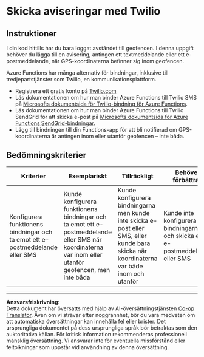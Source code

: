 <!--
CO_OP_TRANSLATOR_METADATA:
{
  "original_hash": "5cb65a6ec4387ed177e145347e8e308e",
  "translation_date": "2025-08-27T21:32:06+00:00",
  "source_file": "3-transport/lessons/4-geofences/assignment.md",
  "language_code": "sv"
}
-->
# Skicka aviseringar med Twilio

## Instruktioner

I din kod hittills har du bara loggat avståndet till geofencen. I denna uppgift behöver du lägga till en avisering, antingen ett textmeddelande eller ett e-postmeddelande, när GPS-koordinaterna befinner sig inom geofencen.

Azure Functions har många alternativ för bindningar, inklusive till tredjepartstjänster som Twilio, en kommunikationsplattform.

* Registrera ett gratis konto på [Twilio.com](https://www.twilio.com)
* Läs dokumentationen om hur man binder Azure Functions till Twilio SMS på [Microsofts dokumentsida för Twilio-bindning för Azure Functions](https://docs.microsoft.com/azure/azure-functions/functions-bindings-twilio?WT.mc_id=academic-17441-jabenn&tabs=python).
* Läs dokumentationen om hur man binder Azure Functions till Twilio SendGrid för att skicka e-post på [Microsofts dokumentsida för Azure Functions SendGrid-bindningar](https://docs.microsoft.com/azure/azure-functions/functions-bindings-sendgrid?WT.mc_id=academic-17441-jabenn&tabs=python).
* Lägg till bindningen till din Functions-app för att bli notifierad om GPS-koordinaterna är antingen inom eller utanför geofencen – inte båda.

## Bedömningskriterier

| Kriterier | Exemplariskt | Tillräckligt | Behöver förbättras |
| --------- | ------------ | ------------ | ------------------ |
| Konfigurera funktionens bindningar och ta emot ett e-postmeddelande eller SMS | Kunde konfigurera funktionens bindningar och ta emot ett e-postmeddelande eller SMS när koordinaterna var inom eller utanför geofencen, men inte båda | Kunde konfigurera bindningarna men kunde inte skicka e-post eller SMS, eller kunde bara skicka när koordinaterna var både inom och utanför | Kunde inte konfigurera bindningarna och skicka ett e-postmeddelande eller SMS |

---

**Ansvarsfriskrivning**:  
Detta dokument har översatts med hjälp av AI-översättningstjänsten [Co-op Translator](https://github.com/Azure/co-op-translator). Även om vi strävar efter noggrannhet, bör du vara medveten om att automatiska översättningar kan innehålla fel eller brister. Det ursprungliga dokumentet på dess ursprungliga språk bör betraktas som den auktoritativa källan. För kritisk information rekommenderas professionell mänsklig översättning. Vi ansvarar inte för eventuella missförstånd eller feltolkningar som uppstår vid användning av denna översättning.